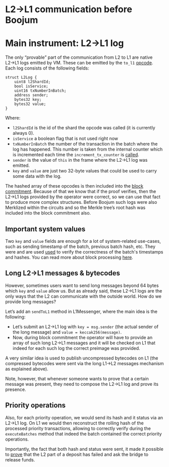 # L2→L1 communication before Boojum

# Main instrument: L2→L1 log

The only “provable” part of the communication from L2 to L1 are native L2→L1 logs emitted by VM. These can be emitted by the `to_l1` [opcode](../System%20contracts%20bootloader%20description.md#zksync-specific-opcodes). Each log consists of the following fields:

```solidity
struct L2Log {
    uint8 l2ShardId;
    bool isService;
    uint16 txNumberInBatch;
    address sender;
    bytes32 key;
    bytes32 value;
}
```

Where:

- `l2ShardId` is the id of the shard the opcode was called (it is currently always 0).
- `isService` a boolean flag that is not used right now
- `txNumberInBatch` the number of the transaction in the batch where the log has happened. This number is taken from the internal counter which is incremented each time the `increment_tx_counter` is [called]((../System%20contracts%20bootloader%20description.md#zksync-specific-opcodes)).
- `sender` is the value of `this` in the frame where the L2→L1 log was emitted.
- `key` and `value` are just two 32-byte values that could be used to carry some data with the log.

The hashed array of these opcodes is then included into the [block commitment](https://github.com/matter-labs/era-contracts/blob/f06a58360a2b8e7129f64413998767ac169d1efd/ethereum/contracts/zksync/facets/Executor.sol#L493). Because of that we know that if the proof verifies, then the L2→L1 logs provided by the operator were correct, so we can use that fact to produce more complex structures. Before Boojum such logs were also Merklized within the circuits and so the Merkle tree’s root hash was included into the block commitment also.

## Important system values

Two `key` and `value` fields are enough for a lot of system-related use-cases, such as sending timestamp of the batch, previous batch hash, etc. They were and are used [used](https://github.com/code-423n4/2023-10-zksync/blob/ef99273a8fdb19f5912ca38ba46d6bd02071363d/code/system-contracts/contracts/SystemContext.sol#L438) to verify the correctness of the batch's timestamps and hashes. You can read more about block processing [here](../Batches%20&%20L2%20blocks%20on%20zkSync.md).

## Long L2→L1 messages & bytecodes

However, sometimes users want to send long messages beyond 64 bytes which `key` and `value` allow us. But as already said, these L2→L1 logs are the only ways that the L2 can communicate with the outside world. How do we provide long messages? 

Let’s add an `sendToL1` method in L1Messenger, where the main idea is the following:

- Let’s submit an L2→L1 log with `key = msg.sender` (the actual sender of the long message) and `value = keccak256(message)`.
- Now, during block commitment the operator will have to provide an array of such long L2→L1 messages and it will be checked on L1 that indeed for each such log the correct preimage was provided.

A very similar idea is used to publish uncompressed bytecodes on L1 (the compressed bytecodes were sent via the long L1→L2 messages mechanism as explained above). 

Note, however, that whenever someone wants to prove that a certain message was present, they need to compose the L2→L1 log and prove its presence. 

## Priority operations

Also, for each priority operation, we would send its hash and it status via an L2→L1 log. On L1 we would then reconstruct the rolling hash of the processed priority transactions, allowing to correctly verify during the `executeBatches` method that indeed the batch contained the correct priority operations.

Importantly, the fact that both hash and status were sent, it made it possible to [prove](https://github.com/code-423n4/2023-10-zksync/blob/ef99273a8fdb19f5912ca38ba46d6bd02071363d/code/contracts/ethereum/contracts/bridge/L1ERC20Bridge.sol#L255) that the L2 part of a deposit has failed and ask the bridge to release funds.